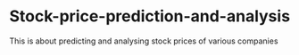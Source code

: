 # Stock-price-prediction-and-analysis
This is about predicting and analysing stock prices of various companies
